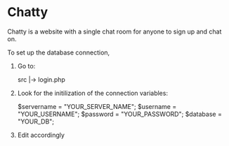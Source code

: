 # Chatty
Chatty is a website with a single chat room for anyone to sign up and chat on. 

To set up the database connection, 

1) Go to:

	src
	 |-> login.php

2) Look for the initilization of the connection variables:

	$servername = "YOUR_SERVER_NAME";
	$username = "YOUR_USERNAME";
	$password = "YOUR_PASSWORD";
	$database = "YOUR_DB";

3) Edit accordingly
